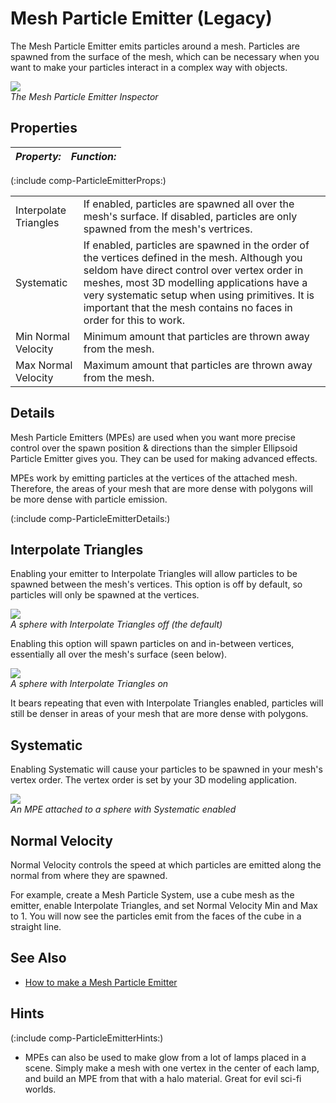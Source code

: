Mesh Particle Emitter (Legacy)
==============================


The <span class=keyword>Mesh Particle Emitter</span> emits particles around a mesh. Particles are spawned from the surface of the mesh, which can be necessary when you want to make your particles interact in a complex way with objects.

![](http://docwiki.hq.unity3d.com/uploads/Main/Inspector-MeshPE.png)  
_The Mesh Particle Emitter <span class=keyword>Inspector</span>_


Properties
----------



|**_Property:_** |**_Function:_** |
|--|--|
(:include comp-ParticleEmitterProps:)

|  |  |
|--|--|
|<span class=component>Interpolate Triangles</span> |If enabled, particles are spawned all over the mesh's surface. If disabled, particles are only spawned from the mesh's vertrices. |
|<span class=component>Systematic</span> |If enabled, particles are spawned in the order of the vertices defined in the mesh. Although you seldom have direct control over vertex order in meshes, most 3D modelling applications have a very systematic setup when using primitives. It is important that the mesh contains no faces in order for this to work. |
|<span class=component>Min Normal Velocity</span> |Minimum amount that particles are thrown away from the mesh. |
|<span class=component>Max Normal Velocity</span> |Maximum amount that particles are thrown away from the mesh. |


Details
-------


Mesh Particle Emitters (MPEs) are used when you want more precise control over the spawn position & directions than the simpler <span class=keyword>Ellipsoid Particle Emitter</span> gives you.  They can be used for making advanced effects.

MPEs work by emitting particles at the vertices of the attached mesh. Therefore, the areas of your mesh that are more dense with polygons will be more dense with particle emission.

(:include comp-ParticleEmitterDetails:)


Interpolate Triangles
---------------------


Enabling your emitter to <span class=component>Interpolate Triangles</span> will allow particles to be spawned between the mesh's vertices.  This option is off by default, so particles will only be spawned at the vertices.

![](http://docwiki.hq.unity3d.com/uploads/Main/MeshPE-InterpolateOff.png)  
_A sphere with <span class=component>Interpolate Triangles</span> off (the default)_

Enabling this option will spawn particles on and in-between vertices, essentially all over the mesh's surface (seen below).

![](http://docwiki.hq.unity3d.com/uploads/Main/MeshPE-InterpolateOn.png)  
_A sphere with <span class=component>Interpolate Triangles</span> on_

It bears repeating that even with <span class=component>Interpolate Triangles</span> enabled, particles will still be denser in areas of your mesh that are more dense with polygons.


Systematic
----------


Enabling <span class=component>Systematic</span> will cause your particles to be spawned in your mesh's vertex order.  The vertex order is set by your 3D modeling application.

![](http://docwiki.hq.unity3d.com/uploads/Main/MeshPE-Systematic.png)  
_An MPE attached to a sphere with <span class=component>Systematic</span> enabled_


Normal Velocity
---------------


<span class=component>Normal Velocity</span> controls the speed at which particles are emitted along the normal from where they are spawned.

For example, create a Mesh Particle System, use a cube mesh as the emitter, enable <span class=component>Interpolate Triangles</span>, and set <span class=component>Normal Velocity Min</span> and <span class=component>Max</span> to 1. You will now see the particles emit from the faces of the cube in a straight line.


See Also
--------

* [How to make a Mesh Particle Emitter](howto-meshparticleemitter.html)


Hints
-----


(:include comp-ParticleEmitterHints:)
* MPEs can also be used to make glow from a lot of lamps placed in a scene. Simply make a mesh with one vertex in the center of each lamp, and build an MPE from that with a halo material. Great for evil sci-fi worlds.
